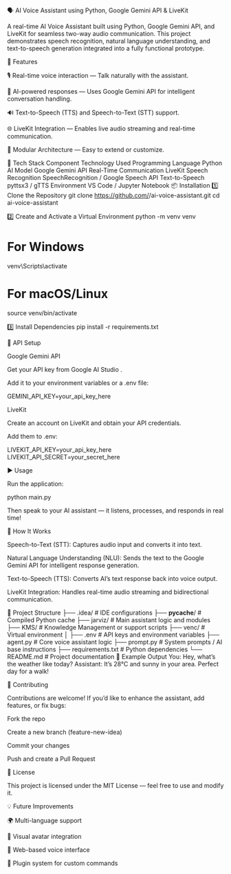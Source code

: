 🗣️ AI Voice Assistant using Python, Google Gemini API & LiveKit

A real-time AI Voice Assistant built using Python, Google Gemini API, and LiveKit for seamless two-way audio communication.
This project demonstrates speech recognition, natural language understanding, and text-to-speech generation integrated into a fully functional prototype.

🚀 Features

🎙️ Real-time voice interaction — Talk naturally with the assistant.

🧠 AI-powered responses — Uses Google Gemini API for intelligent conversation handling.

🔊 Text-to-Speech (TTS) and Speech-to-Text (STT) support.

🌐 LiveKit Integration — Enables live audio streaming and real-time communication.

🧩 Modular Architecture — Easy to extend or customize.

🧰 Tech Stack
Component	Technology Used
Programming Language	Python
AI Model	Google Gemini API
Real-Time Communication	LiveKit
Speech Recognition	SpeechRecognition / Google Speech API
Text-to-Speech	pyttsx3 / gTTS
Environment	VS Code / Jupyter Notebook
📦 Installation
1️⃣ Clone the Repository
git clone https://github.com/<your-username>/ai-voice-assistant.git
cd ai-voice-assistant

2️⃣ Create and Activate a Virtual Environment
python -m venv venv
# For Windows
venv\Scripts\activate
# For macOS/Linux
source venv/bin/activate

3️⃣ Install Dependencies
pip install -r requirements.txt

🔑 API Setup

Google Gemini API

Get your API key from Google AI Studio
.

Add it to your environment variables or a .env file:

GEMINI_API_KEY=your_api_key_here


LiveKit

Create an account on LiveKit
 and obtain your API credentials.

Add them to .env:

LIVEKIT_API_KEY=your_api_key_here
LIVEKIT_API_SECRET=your_secret_here

▶️ Usage

Run the application:

python main.py


Then speak to your AI assistant — it listens, processes, and responds in real time!

🧠 How It Works

Speech-to-Text (STT): Captures audio input and converts it into text.

Natural Language Understanding (NLU): Sends the text to the Google Gemini API for intelligent response generation.

Text-to-Speech (TTS): Converts AI’s text response back into voice output.

LiveKit Integration: Handles real-time audio streaming and bidirectional communication.

📂 Project Structure
├── .idea/                # IDE configurations
├── __pycache__/          # Compiled Python cache
├── jarviz/               # Main assistant logic and modules
├── KMS/                  # Knowledge Management or support scripts
├── venc/                 # Virtual environment
│
├── .env                  # API keys and environment variables
├── agent.py              # Core voice assistant logic
├── prompt.py             # System prompts / AI base instructions
├── requirements.txt      # Python dependencies
└── README.md             # Project documentation
🧩 Example Output
You: Hey, what’s the weather like today?
Assistant: It’s 28°C and sunny in your area. Perfect day for a walk!

🤝 Contributing

Contributions are welcome!
If you’d like to enhance the assistant, add features, or fix bugs:

Fork the repo

Create a new branch (feature-new-idea)

Commit your changes

Push and create a Pull Request

📜 License

This project is licensed under the MIT License — feel free to use and modify it.

💡 Future Improvements

🌍 Multi-language support

🧏 Visual avatar integration

📱 Web-based voice interface

🧩 Plugin system for custom commands
